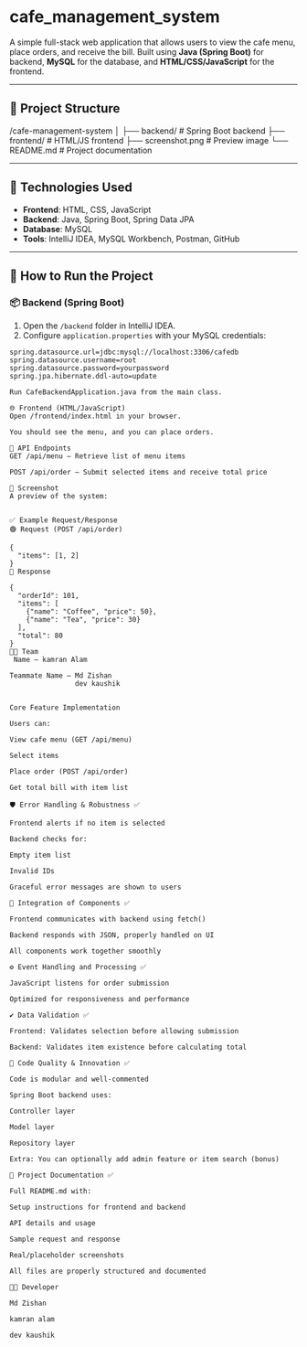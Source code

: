 # cafe_management_system



A simple full-stack web application that allows users to view the cafe menu, place orders, and receive the bill. Built using **Java (Spring Boot)** for backend, **MySQL** for the database, and **HTML/CSS/JavaScript** for the frontend.

---

## 📁 Project Structure
/cafe-management-system
│
├── backend/ # Spring Boot backend
├── frontend/ # HTML/JS frontend
├── screenshot.png # Preview image
└── README.md # Project documentation


---

## 🔧 Technologies Used

- **Frontend**: HTML, CSS, JavaScript
- **Backend**: Java, Spring Boot, Spring Data JPA
- **Database**: MySQL
- **Tools**: IntelliJ IDEA, MySQL Workbench, Postman, GitHub

---

## 🚀 How to Run the Project

### 📦 Backend (Spring Boot)

1. Open the `/backend` folder in IntelliJ IDEA.
2. Configure `application.properties` with your MySQL credentials:

```properties
spring.datasource.url=jdbc:mysql://localhost:3306/cafedb
spring.datasource.username=root
spring.datasource.password=yourpassword
spring.jpa.hibernate.ddl-auto=update

Run CafeBackendApplication.java from the main class.

🌐 Frontend (HTML/JavaScript)
Open /frontend/index.html in your browser.

You should see the menu, and you can place orders.

📡 API Endpoints
GET /api/menu – Retrieve list of menu items

POST /api/order – Submit selected items and receive total price

📸 Screenshot
A preview of the system:


✅ Example Request/Response
🟢 Request (POST /api/order)

{
  "items": [1, 2]
}
🔵 Response

{
  "orderId": 101,
  "items": [
    {"name": "Coffee", "price": 50},
    {"name": "Tea", "price": 30}
  ],
  "total": 80
}
👨‍💻 Team
 Name – kamran Alam

Teammate Name – Md Zishan
                dev kaushik


Core Feature Implementation 

Users can:

View cafe menu (GET /api/menu)

Select items

Place order (POST /api/order)

Get total bill with item list

🛡️ Error Handling & Robustness ✅

Frontend alerts if no item is selected

Backend checks for:

Empty item list

Invalid IDs

Graceful error messages are shown to users

🔗 Integration of Components ✅

Frontend communicates with backend using fetch()

Backend responds with JSON, properly handled on UI

All components work together smoothly

⚙️ Event Handling and Processing ✅

JavaScript listens for order submission

Optimized for responsiveness and performance

✔️ Data Validation ✅

Frontend: Validates selection before allowing submission

Backend: Validates item existence before calculating total

📐 Code Quality & Innovation ✅

Code is modular and well-commented

Spring Boot backend uses:

Controller layer

Model layer

Repository layer

Extra: You can optionally add admin feature or item search (bonus)

📄 Project Documentation ✅

Full README.md with:

Setup instructions for frontend and backend

API details and usage

Sample request and response

Real/placeholder screenshots

All files are properly structured and documented

👨‍💻 Developer

Md Zishan

kamran alam

dev kaushik




